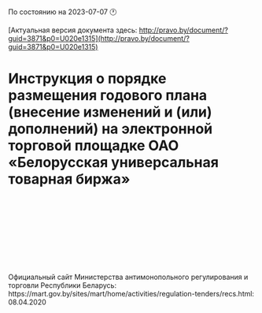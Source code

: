 По состоянию на 2023-07-07 &#x1F550;

[Актуальная версия документа здесь: http://pravo.by/document/?guid=3871&p0=U020e1315](http://pravo.by/document/?guid=3871&p0=U020e1315)

<h1>Инструкция о порядке размещения годового плана (внесение изменений и (или) дополнений) на электронной торговой площадке ОАО «Белорусская универсальная товарная биржа»</h1>
<p><img></p>
<p></p>
<p><img></p>
<p></p>
<p><img></p>
<p></p>
<p><img></p>
<p></p>
<p><img></p>
<p></p>
<p><img></p>
<p></p>
<p><img></p>
<p></p>
<p><img></p>
<p></p>
<p><img></p>
<p></p>
<p><img></p>
<p></p>
<p><img></p>
<p></p>
<p>Официальный сайт Министерства антимонопольного регулирования и торговли Республики Беларусь: https://mart.gov.by/sites/mart/home/activities/regulation-tenders/recs.html: 08.04.2020</p>